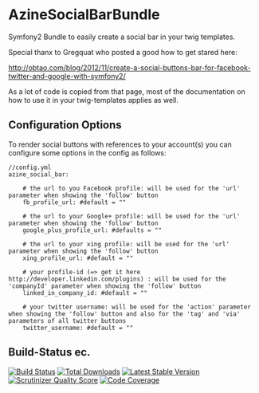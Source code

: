 AzineSocialBarBundle
====================

Symfony2 Bundle to easily create a social bar in your twig templates.

Special thanx to Gregquat who posted a good how to get stared here:

http://obtao.com/blog/2012/11/create-a-social-buttons-bar-for-facebook-twitter-and-google-with-symfony2/

As a lot of code is copied from that page, most of the documentation on how to use it in your twig-templates applies as well.

## Configuration Options

To render social buttons with references to your account(s) you can configure some options in the config as follows:

```
//config.yml
azine_social_bar:

    # the url to you Facebook profile: will be used for the 'url' parameter when showing the 'follow' button
    fb_profile_url: #default = ""

    # the url to your Google+ profile: will be used for the 'url' parameter when showing the 'follow' button
    google_plus_profile_url: #defaults = ""

    # the url to your xing profile: will be used for the 'url' parameter when showing the 'follow' button
    xing_profile_url: #default = ""

    # your profile-id (=> get it here http://developer.linkedin.com/plugins) : will be used for the 'companyId' parameter when showing the 'follow' button
    linked_in_company_id: #default = ""

    # your twitter username: will be used for the 'action' parameter when showing the 'follow' button and also for the 'tag' and 'via' parameters of all twitter buttons 
    twitter_username: #default = ""
```


## Build-Status ec.

[![Build Status](https://travis-ci.org/azine/AzineSocialBarBundle.png)](https://travis-ci.org/azine/AzineSocialBarBundle)
[![Total Downloads](https://poser.pugx.org/azine/socialbar-bundle/downloads.png)](https://packagist.org/packages/azine/socialbar-bundle)
[![Latest Stable Version](https://poser.pugx.org/azine/socialbar-bundle/v/stable.png)](https://packagist.org/packages/azine/socialbar-bundle)
[![Scrutinizer Quality Score](https://scrutinizer-ci.com/g/azine/AzineSocialBarBundle/badges/quality-score.png?s=cfe1738c2ec1c5bed0916521ff5ad5a7a685104c)](https://scrutinizer-ci.com/g/azine/AzineSocialBarBundle/)
[![Code Coverage](https://scrutinizer-ci.com/g/azine/AzineSocialBarBundle/badges/coverage.png?s=0bd90f54589061f1021010d03b336d2d88043976)](https://scrutinizer-ci.com/g/azine/AzineSocialBarBundle/)
